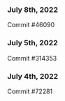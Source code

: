 ### July 8th, 2022

Commit #46090

### July 5th, 2022

Commit #314353


### July 4th, 2022

Commit #72281
